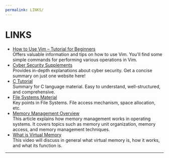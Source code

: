 ```yaml
---
permalink: LINKS/
---
```


# LINKS

* [How to Use Vim – Tutorial for Beginners](https://www.freecodecamp.org/news/vim-beginners-guide/)<br>
Offers valuable information and tips on how to use Vim. You'll find some simple commands for performing various operations in Vim.
* [Cyber Security Supplements](https://www.javatpoint.com/what-is-cyber-security)<br>
Provides in-depth explanations about cyber security. Get a concise summary on just one website here!
* [C Tutorial](https://www.tutorialspoint.com/cprogramming/c_overview.htm)<br>
Summary for C language material. Easy to understand, well-structured, and comprehensive.
* [File Systems Material](https://www.tutorialspoint.com/operating_system/os_file_system.htm)<br>
Key points in File Systems. File access mechanism, space allocation, etc.
* [Memory Management Overview](https://phoenixnap.com/kb/memory-management)<br>
This article explains how memory management works in operating systems. It covers topics such as memory unit organization, memory access, and memory management techniques.
* [What is Virtual Memory](https://www.youtube.com/watch?v=wuakWE44_ZA)<br>
This video will discuss in general what virtual memory is, how it works, and what its function is.
<hr>
